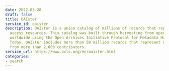 ```yaml
---
date: 2022-03-28
draft: false
title: OAIster
service_id: oaister
description: OAIster is a union catalog of millions of records that represent open
  access resources. This catalog was built through harvesting from open access collections
  worldwide using the Open Archives Initiative Protocol for Metadata Harvesting (OAI-PMH).
  Today, OAIster includes more than 50 million records that represent digital resources
  from more than 2,000 contributors.
service_url: https://www.oclc.org/en/oaister.html
categories:
- search
---
```



